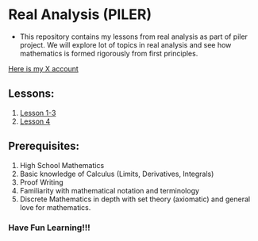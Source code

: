 # Real Analysis (PILER)


- This repository contains my lessons from real analysis as part of piler project. We will explore lot of topics in real analysis and see how mathematics is formed rigorously from first principles.

[Here is my X account](https://x.com/__piler__?t=bEPxmGtPmJQX_puVh81p6g&s=09)

## Lessons:
1. [Lesson 1-3](/Real%20Analysis/lesson123.md)
2. [Lesson 4](/Real%20Analysis/lesson4.md)

## Prerequisites:
1. High School Mathematics
2. Basic knowledge of Calculus (Limits, Derivatives, Integrals)
3. Proof Writing
4. Familiarity with mathematical notation and terminology
5. Discrete Mathematics in depth with set theory (axiomatic) and general love for mathematics.

### Have Fun Learning!!!